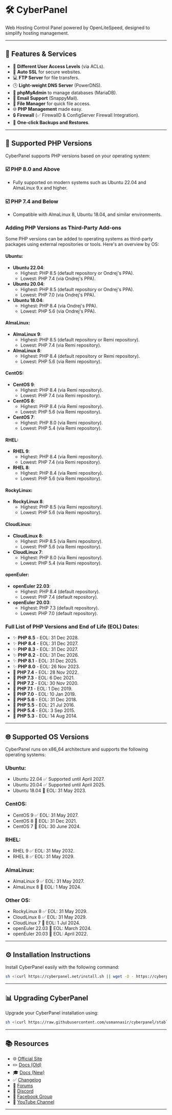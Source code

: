 # 🛠️ CyberPanel

Web Hosting Control Panel powered by OpenLiteSpeed, designed to simplify hosting management.

---

## 🔧 Features & Services

- 🔐 **Different User Access Levels** (via ACLs).
- 🌌 **Auto SSL** for secure websites.
- 💻 **FTP Server** for file transfers.
- 🕒 **Light-weight DNS Server** (PowerDNS).
- 🔐 **phpMyAdmin** to manage databases (MariaDB).
- 📧 **Email Support** (SnappyMail).
- 🕌 **File Manager** for quick file access.
- 🌐 **PHP Management** made easy.
- 🔒 **Firewall** (✅ FirewallD & ConfigServer Firewall Integration).
- 📀 **One-click Backups and Restores**.

---

## 🔢 Supported PHP Versions

CyberPanel supports PHP versions based on your operating system:

### ☑️ **PHP 8.0 and Above**
- Fully supported on modern systems such as Ubuntu 22.04 and AlmaLinux 9.x and higher.

### ☑️ **PHP 7.4 and Below**
- Compatible with AlmaLinux 8, Ubuntu 18.04, and similar environments.

### Adding PHP Versions as Third-Party Add-ons

Some PHP versions can be added to operating systems as third-party packages using external repositories or tools. Here's an overview by OS:

#### **Ubuntu**:
- **Ubuntu 22.04**:
  - Highest: PHP 8.5 (default repository or Ondrej's PPA).
  - Lowest: PHP 7.4 (via Ondrej's PPA).
- **Ubuntu 20.04**:
  - Highest: PHP 8.5 (default repository or Ondrej's PPA).
  - Lowest: PHP 7.0 (via Ondrej's PPA).
- **Ubuntu 18.04**:
  - Highest: PHP 8.4 (via Ondrej's PPA).
  - Lowest: PHP 5.6 (via Ondrej's PPA).

#### **AlmaLinux**:
- **AlmaLinux 9**:
  - Highest: PHP 8.5 (default repository or Remi repository).
  - Lowest: PHP 7.4 (via Remi repository).
- **AlmaLinux 8**:
  - Highest: PHP 8.4 (default repository or Remi repository).
  - Lowest: PHP 5.6 (via Remi repository).

#### **CentOS**:
- **CentOS 9**:
  - Highest: PHP 8.4 (via Remi repository).
  - Lowest: PHP 7.4 (via Remi repository).
- **CentOS 8**:
  - Highest: PHP 8.4 (via Remi repository).
  - Lowest: PHP 5.6 (via Remi repository).
- **CentOS 7**:
  - Highest: PHP 8.0 (via Remi repository).
  - Lowest: PHP 5.4 (via Remi repository).

#### **RHEL**:
- **RHEL 9**:
  - Highest: PHP 8.4 (via Remi repository).
  - Lowest: PHP 7.4 (via Remi repository).
- **RHEL 8**:
  - Highest: PHP 8.4 (via Remi repository).
  - Lowest: PHP 5.6 (via Remi repository).

#### **RockyLinux**:
- **RockyLinux 8**:
  - Highest: PHP 8.5 (via Remi repository).
  - Lowest: PHP 5.6 (via Remi repository).

#### **CloudLinux**:
- **CloudLinux 8**:
  - Highest: PHP 8.5 (via Remi repository).
  - Lowest: PHP 5.6 (via Remi repository).
- **CloudLinux 7**:
  - Highest: PHP 8.0 (via Remi repository).
  - Lowest: PHP 5.4 (via Remi repository).

#### **openEuler**:
- **openEuler 22.03**:
  - Highest: PHP 8.4 (default repository).
  - Lowest: PHP 7.4 (default repository).
- **openEuler 20.03**:
  - Highest: PHP 7.3 (default repository).
  - Lowest: PHP 7.0 (default repository).

### Full List of PHP Versions and End of Life (EOL) Dates:
- ✨ **PHP 8.5** - EOL: 31 Dec 2028.
- ✨ **PHP 8.4** - EOL: 31 Dec 2027.
- ✨ **PHP 8.3** - EOL: 31 Dec 2027.
- ✨ **PHP 8.2** - EOL: 31 Dec 2026.
- ✨ **PHP 8.1** - EOL: 31 Dec 2025.
- ✨ **PHP 8.0** - EOL: 26 Nov 2023.
- 🛑 **PHP 7.4** - EOL: 28 Nov 2022.
- 🛑 **PHP 7.3** - EOL: 6 Dec 2021.
- 🛑 **PHP 7.2** - EOL: 30 Nov 2020.
- 🛑 **PHP 7.1** - EOL: 1 Dec 2019.
- 🛑 **PHP 7.0** - EOL: 10 Jan 2019.
- 🛑 **PHP 5.6** - EOL: 31 Dec 2018.
- 🛑 **PHP 5.5** - EOL: 21 Jul 2016.
- 🛑 **PHP 5.4** - EOL: 3 Sep 2015.
- 🛑 **PHP 5.3** - EOL: 14 Aug 2014.

---

## 🌐 Supported OS Versions

CyberPanel runs on x86_64 architecture and supports the following operating systems:

### **Ubuntu**:
- Ubuntu 22.04 ✅ Supported until April 2027.
- Ubuntu 20.04 ✅ Supported until April 2025.
- Ubuntu 18.04 🛑 EOL: 31 May 2023.

### **CentOS**:
- CentOS 9 ✅ EOL: 31 May 2027.
- CentOS 8 🛑 EOL: 31 Dec 2021.
- CentOS 7 🛑 EOL: 30 June 2024.

### **RHEL**:
- RHEL 9 ✅ EOL: 31 May 2032.
- RHEL 8 ✅ EOL: 31 May 2029.

### **AlmaLinux**:
- AlmaLinux 9 ✅ EOL: 31 May 2027.
- AlmaLinux 8 🛑 EOL: 1 May 2024.

### **Other OS**:
- RockyLinux 8 ✅ EOL: 31 May 2029.
- CloudLinux 8 ✅ EOL: 31 May 2029.
- CloudLinux 7 🛑 EOL: 1 Jul 2024.
- openEuler 22.03 🛑 EOL: March 2024.
- openEuler 20.03 🛑 EOL: April 2022.

---

## ⚙️ Installation Instructions

Install CyberPanel easily with the following command:

```bash
sh <(curl https://cyberpanel.net/install.sh || wget -O - https://cyberpanel.net/install.sh)
```

---

## 📊 Upgrading CyberPanel

Upgrade your CyberPanel installation using:

```bash
sh <(curl https://raw.githubusercontent.com/usmannasir/cyberpanel/stable/preUpgrade.sh || wget -O - https://raw.githubusercontent.com/usmannasir/cyberpanel/stable/preUpgrade.sh)
```

---

## 📚 Resources

- 🌐 [Official Site](https://cyberpanel.net)
- ✏️ [Docs (Old)](https://docs.cyberpanel.net)
- 🎓 [Docs (New)](https://community.cyberpanel.net/docs)
- ✅ [Changelog](https://community.cyberpanel.net/t/change-logs/161)
- 💬 [Forums](https://community.cyberpanel.net)
- 📢 [Discord](https://discord.gg/g8k8Db3)
- 📵 [Facebook Group](https://www.facebook.com/groups/cyberpanel)
- 🎥 [YouTube Channel](https://www.youtube.com/@Cyber-Panel)

---